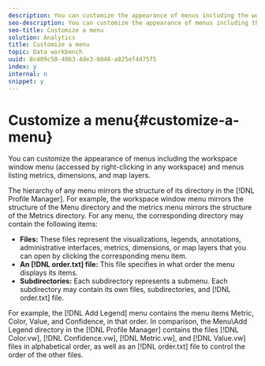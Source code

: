 ```yaml
---
description: You can customize the appearance of menus including the workspace window menu (accessed by right-clicking in any workspace) and menus listing metrics, dimensions, and map layers.
seo-description: You can customize the appearance of menus including the workspace window menu (accessed by right-clicking in any workspace) and menus listing metrics, dimensions, and map layers.
seo-title: Customize a menu
solution: Analytics
title: Customize a menu
topic: Data workbench
uuid: 8c409c50-40b3-4de3-8048-a825ef4d75f5
index: y
internal: n
snippet: y
---
```


# Customize a menu{#customize-a-menu}

You can customize the appearance of menus including the workspace window menu (accessed by right-clicking in any workspace) and menus listing metrics, dimensions, and map layers.

The hierarchy of any menu mirrors the structure of its directory in the [!DNL Profile Manager]. For example, the workspace window menu mirrors the structure of the Menu directory and the metrics menu mirrors the structure of the Metrics directory. For any menu, the corresponding directory may contain the following items:

* **Files:** These files represent the visualizations, legends, annotations, administrative interfaces, metrics, dimensions, or map layers that you can open by clicking the corresponding menu item. 
* **An [!DNL order.txt] file:** This file specifies in what order the menu displays its items. 
* **Subdirectories:** Each subdirectory represents a submenu. Each subdirectory may contain its own files, subdirectories, and [!DNL order.txt] file.

For example, the [!DNL Add Legend] menu contains the menu items Metric, Color, Value, and Confidence, in that order. In comparison, the Menu\Add Legend directory in the [!DNL Profile Manager] contains the files [!DNL Color.vw], [!DNL Confidence.vw], [!DNL Metric.vw], and [!DNL Value.vw] files in alphabetical order, as well as an [!DNL order.txt] file to control the order of the other files. 

